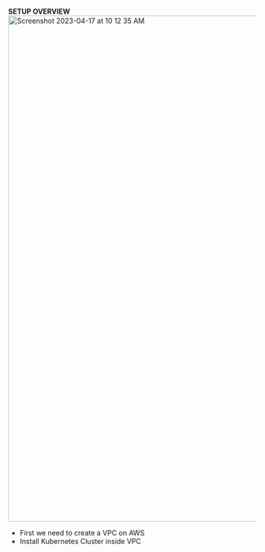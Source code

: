   **SETUP OVERVIEW**
<img width="1024" alt="Screenshot 2023-04-17 at 10 12 35 AM" src="https://user-images.githubusercontent.com/95365748/232380118-2e8388a2-bf20-4135-8c48-e1bf03559cf2.png">
* First we need to create a VPC on AWS
* Install Kubernetes Cluster inside VPC
